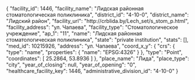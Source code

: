 {
    "facility_id": 1446,
    "facility_name": "Лидская районная стоматологическая поликлиника",
    "district_id": "4-10-0",
    "district_name": "Лидский район",
    "facility_url": "http:\/\/crblida.by\/Lech_set\/s_stom_p.html",
    "facility_address": "ул. Чапаева",
    "facility_type": "Стоматологическое учреждение",
    "ap_1": "11",
    "name": "Лидская районная стоматологическая поликлиника",
    "state": "private institution",
    "stats": [],
    "med_id": 10215926,
    "address": "ул. Чапаева",
    "coord_x_y": {
        "crs": {
            "type": "name",
            "properties": {
                "name": "EPSG:4326"
            }
        },
        "type": "Point",
        "coordinates": [
            25.2864,
            53.8936
        ]
    },
    "place_name": "Лида",
    "place_type": "city",
    "year_of_closing": null,
    "year_of_opening": "0",
    "healthcare_facility_key": 1446,
    "administrative_division_id": "4-10-0"
}